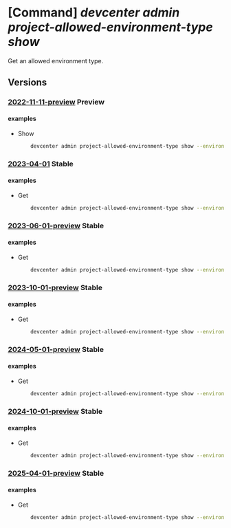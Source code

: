 # [Command] _devcenter admin project-allowed-environment-type show_

Get an allowed environment type.

## Versions

### [2022-11-11-preview](/Resources/mgmt-plane/L3N1YnNjcmlwdGlvbnMve30vcmVzb3VyY2Vncm91cHMve30vcHJvdmlkZXJzL21pY3Jvc29mdC5kZXZjZW50ZXIvcHJvamVjdHMve30vYWxsb3dlZGVudmlyb25tZW50dHlwZXMve30=/2022-11-11-preview.xml) **Preview**

<!-- mgmt-plane /subscriptions/{}/resourcegroups/{}/providers/microsoft.devcenter/projects/{}/allowedenvironmenttypes/{} 2022-11-11-preview -->

#### examples

- Show
    ```bash
        devcenter admin project-allowed-environment-type show --environment-type-name "{environmentTypeName}" --project-name "Contoso" --resource-group "rg1"
    ```

### [2023-04-01](/Resources/mgmt-plane/L3N1YnNjcmlwdGlvbnMve30vcmVzb3VyY2Vncm91cHMve30vcHJvdmlkZXJzL21pY3Jvc29mdC5kZXZjZW50ZXIvcHJvamVjdHMve30vYWxsb3dlZGVudmlyb25tZW50dHlwZXMve30=/2023-04-01.xml) **Stable**

<!-- mgmt-plane /subscriptions/{}/resourcegroups/{}/providers/microsoft.devcenter/projects/{}/allowedenvironmenttypes/{} 2023-04-01 -->

#### examples

- Get
    ```bash
        devcenter admin project-allowed-environment-type show --environment-type-name "DevTest" --project-name "Contoso" --resource-group "rg1"
    ```

### [2023-06-01-preview](/Resources/mgmt-plane/L3N1YnNjcmlwdGlvbnMve30vcmVzb3VyY2Vncm91cHMve30vcHJvdmlkZXJzL21pY3Jvc29mdC5kZXZjZW50ZXIvcHJvamVjdHMve30vYWxsb3dlZGVudmlyb25tZW50dHlwZXMve30=/2023-06-01-preview.xml) **Stable**

<!-- mgmt-plane /subscriptions/{}/resourcegroups/{}/providers/microsoft.devcenter/projects/{}/allowedenvironmenttypes/{} 2023-06-01-preview -->

#### examples

- Get
    ```bash
        devcenter admin project-allowed-environment-type show --environment-type-name "DevTest" --project-name "Contoso" --resource-group "rg1"
    ```

### [2023-10-01-preview](/Resources/mgmt-plane/L3N1YnNjcmlwdGlvbnMve30vcmVzb3VyY2Vncm91cHMve30vcHJvdmlkZXJzL21pY3Jvc29mdC5kZXZjZW50ZXIvcHJvamVjdHMve30vYWxsb3dlZGVudmlyb25tZW50dHlwZXMve30=/2023-10-01-preview.xml) **Stable**

<!-- mgmt-plane /subscriptions/{}/resourcegroups/{}/providers/microsoft.devcenter/projects/{}/allowedenvironmenttypes/{} 2023-10-01-preview -->

#### examples

- Get
    ```bash
        devcenter admin project-allowed-environment-type show --environment-type-name "DevTest" --project-name "Contoso" --resource-group "rg1"
    ```

### [2024-05-01-preview](/Resources/mgmt-plane/L3N1YnNjcmlwdGlvbnMve30vcmVzb3VyY2Vncm91cHMve30vcHJvdmlkZXJzL21pY3Jvc29mdC5kZXZjZW50ZXIvcHJvamVjdHMve30vYWxsb3dlZGVudmlyb25tZW50dHlwZXMve30=/2024-05-01-preview.xml) **Stable**

<!-- mgmt-plane /subscriptions/{}/resourcegroups/{}/providers/microsoft.devcenter/projects/{}/allowedenvironmenttypes/{} 2024-05-01-preview -->

#### examples

- Get
    ```bash
        devcenter admin project-allowed-environment-type show --environment-type-name "DevTest" --project-name "Contoso" --resource-group "rg1"
    ```

### [2024-10-01-preview](/Resources/mgmt-plane/L3N1YnNjcmlwdGlvbnMve30vcmVzb3VyY2Vncm91cHMve30vcHJvdmlkZXJzL21pY3Jvc29mdC5kZXZjZW50ZXIvcHJvamVjdHMve30vYWxsb3dlZGVudmlyb25tZW50dHlwZXMve30=/2024-10-01-preview.xml) **Stable**

<!-- mgmt-plane /subscriptions/{}/resourcegroups/{}/providers/microsoft.devcenter/projects/{}/allowedenvironmenttypes/{} 2024-10-01-preview -->

#### examples

- Get
    ```bash
        devcenter admin project-allowed-environment-type show --environment-type-name "DevTest" --project-name "Contoso" --resource-group "rg1"
    ```

### [2025-04-01-preview](/Resources/mgmt-plane/L3N1YnNjcmlwdGlvbnMve30vcmVzb3VyY2Vncm91cHMve30vcHJvdmlkZXJzL21pY3Jvc29mdC5kZXZjZW50ZXIvcHJvamVjdHMve30vYWxsb3dlZGVudmlyb25tZW50dHlwZXMve30=/2025-04-01-preview.xml) **Stable**

<!-- mgmt-plane /subscriptions/{}/resourcegroups/{}/providers/microsoft.devcenter/projects/{}/allowedenvironmenttypes/{} 2025-04-01-preview -->

#### examples

- Get
    ```bash
        devcenter admin project-allowed-environment-type show --environment-type-name "DevTest" --project-name "Contoso" --resource-group "rg1"
    ```
